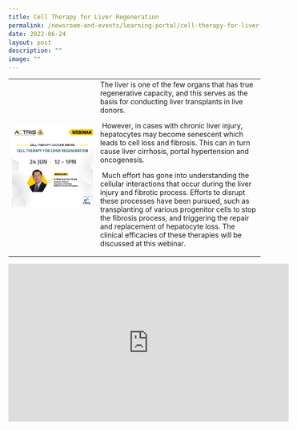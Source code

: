 ```yaml
---
title: Cell Therapy for Liver Regeneration
permalink: /newsroom-and-events/learning-portal/cell-therapy-for-liver-regeneration/
date: 2022-06-24
layout: post
description: ""
image: ""
---
```

<table>
	<tbody>
		<tr>
			<td style="width:35%">
				<img src="/images/Learning%20Portal/2022/webinar_square-a-prof-dan.png">
			</td>
			<td style="width:65%">
The liver is one of the few organs that has true regenerative capacity, and this serves as the basis for conducting liver transplants in live donors.

&nbsp;However, in cases with chronic liver injury, hepatocytes may become senescent which leads to cell loss and fibrosis. This can in turn cause liver cirrhosis, portal hypertension and oncogenesis.

&nbsp;Much effort has gone into understanding the cellular interactions that occur during the liver injury and fibrotic process. Efforts to disrupt these processes have been pursued, such as transplanting of various progenitor cells to stop the fibrosis process, and triggering the repair and replacement of hepatocyte loss. The clinical efficacies of these therapies will be discussed at this webinar.
			</td>
		</tr>
	</tbody>
</table>

<iframe allowfullscreen="" allow="accelerometer; autoplay; clipboard-write; encrypted-media; gyroscope; picture-in-picture; web-share" frameborder="0" title="YouTube video player" src="https://www.youtube.com/embed/PFMIopjwE_c?si=pqCzYIS4FMZfVMB8" height="315" width="560"></iframe>
